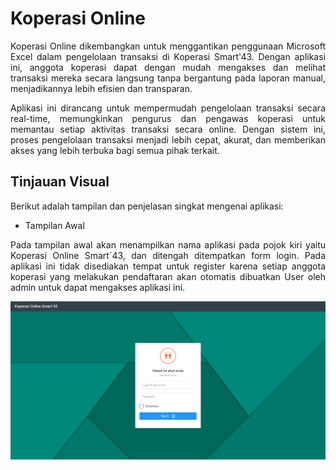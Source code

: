 # Koperasi Online

<p align="justify">Koperasi Online dikembangkan untuk menggantikan penggunaan Microsoft Excel dalam pengelolaan transaksi di Koperasi Smart'43. Dengan aplikasi ini, anggota koperasi dapat dengan mudah mengakses dan melihat transaksi mereka secara langsung tanpa bergantung pada laporan manual, menjadikannya lebih efisien dan transparan.</p>

<p align="justify">Aplikasi ini dirancang untuk mempermudah pengelolaan transaksi secara real-time, memungkinkan pengurus dan pengawas koperasi untuk memantau setiap aktivitas transaksi secara online. Dengan sistem ini, proses pengelolaan transaksi menjadi lebih cepat, akurat, dan memberikan akses yang lebih terbuka bagi semua pihak terkait.</p>

## Tinjauan Visual

<p>Berikut adalah tampilan dan penjelasan singkat mengenai aplikasi:</p>

-   Tampilan Awal
<p align="justify">Pada tampilan awal akan menampilkan nama aplikasi pada pojok kiri yaitu Koperasi Online Smart`43, dan ditengah ditempatkan form login. Pada aplikasi ini tidak disediakan tempat untuk register karena setiap anggota koperasi yang melakukan pendaftaran akan otomatis dibuatkan User oleh admin untuk dapat mengakses aplikasi ini.</p>

<img src="/general_view/landing-page.png" alt="tampilan awal">
